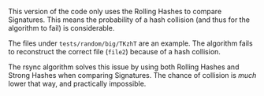 This version of the code only uses the Rolling Hashes to compare Signatures.
This means the probability of a hash collision (and thus for the algorithm to fail)
is considerable.

The files under `tests/random/big/TKzhT` are an example.
The algorithm fails to reconstruct the correct file (`file2`) because
of a hash collision.

The rsync algorithm solves this issue by using both Rolling Hashes and Strong Hashes when
comparing Signatures. The chance of collision is *much* lower that way, and practically impossible.